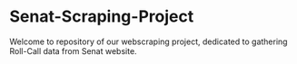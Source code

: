 # Senat-Scraping-Project
Welcome to repository of our webscraping project, dedicated to gathering Roll-Call data from Senat website.
